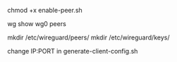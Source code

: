 chmod +x enable-peer.sh

wg show wg0 peers

mkdir /etc/wireguard/peers/
mkdir /etc/wireguard/keys/

change IP:PORT in generate-client-config.sh
